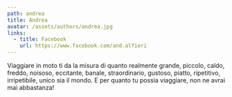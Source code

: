 ```yaml
---
path: andrea
title: Andrea
avatar: /assets/authors/andrea.jpg
links:
  - title: Facebook
    url: https://www.facebook.com/and.alfieri
---
```


Viaggiare in moto ti da la misura di quanto realmente grande, piccolo, caldo, freddo, noisoso, eccitante, banale, straordinario, gustoso, piatto, ripetitivo, irripetibile, unico sia il mondo. E per quanto tu possia viaggiare, non ne avrai mai abbastanza!
